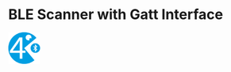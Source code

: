 # BLE Scanner with Gatt Interface

<img src="images/lesson04.svg" width="64px" height="64px" title="Lesson 04. BLE with scanner and GATT" />